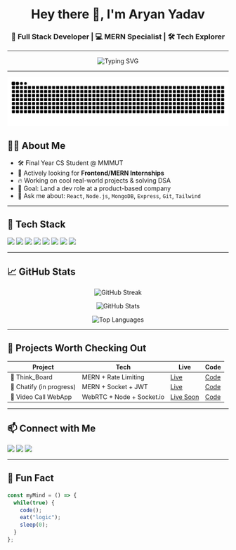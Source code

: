 <h1 align="center">Hey there 👋, I'm Aryan Yadav</h1>
<h3 align="center">🚀 Full Stack Developer | 💻 MERN Specialist | 🛠️ Tech Explorer</h3>

---

<p align="center">
  <img src="https://readme-typing-svg.herokuapp.com?font=Fira+Code&size=24&pause=1000&color=00F7FF&center=true&vCenter=true&width=500&lines=Namaste+Dev+World;MERN+Stack+%3C%2FDeveloper%3E;Frontend+Fanatic+🔥;DSA+Learner+in+Progress..." alt="Typing SVG" />
</p>


---


<p align="center">
  <img src="https://github.com/aryan19801/aryan19801/blob/output/github-contribution-grid-snake.svg" alt="snake animation" />
</p>


## 🧑‍💻 About Me

- 🛠️ Final Year CS Student @ MMMUT  
- 💼 Actively looking for **Frontend/MERN Internships**
- 🔥 Working on cool real-world projects & solving DSA
- 🎯 Goal: Land a dev role at a product-based company
- 💬 Ask me about: `React`, `Node.js`, `MongoDB`, `Express`, `Git`, `Tailwind`

---

## 🚀 Tech Stack

<p>
  <img src="https://img.shields.io/badge/JavaScript-F7DF1E?style=for-the-badge&logo=javascript&logoColor=black"/>
  <img src="https://img.shields.io/badge/React-20232A?style=for-the-badge&logo=react&logoColor=61DAFB"/>
  <img src="https://img.shields.io/badge/Node.js-339933?style=for-the-badge&logo=nodedotjs&logoColor=white"/>
  <img src="https://img.shields.io/badge/Express.js-404D59?style=for-the-badge"/>
  <img src="https://img.shields.io/badge/MongoDB-4EA94B?style=for-the-badge&logo=mongodb&logoColor=white"/>
  <img src="https://img.shields.io/badge/TailwindCSS-06B6D4?style=for-the-badge&logo=tailwindcss&logoColor=white"/>
  <img src="https://img.shields.io/badge/Git-F05032?style=for-the-badge&logo=git&logoColor=white"/>
  <img src="https://img.shields.io/badge/VSCode-007ACC?style=for-the-badge&logo=visual-studio-code&logoColor=white"/>
</p>

---

## 📈 GitHub Stats

<p align="center">
  <img src="https://github-readme-streak-stats.herokuapp.com/?user=aryan19801&theme=react" alt="GitHub Streak" />
</p>

<p align="center">
  <img src="https://github-readme-stats.vercel.app/api?username=aryan19801&show_icons=true&theme=tokyonight" alt="GitHub Stats" />
</p>

<p align="center">
  <img src="https://github-readme-stats.vercel.app/api/top-langs/?username=aryan19801&layout=compact&theme=tokyonight" alt="Top Languages" />
</p>

---

## 🧩 Projects Worth Checking Out

| Project | Tech | Live | Code |
|--------|------|------|------|
| 📝 Think_Board | MERN + Rate Limiting | [Live](https://think-board-w2ye.onrender.com) | [Code](https://github.com/aryan19801/Think_Board) |
| 💬 Chatify (in progress) | MERN + Socket + JWT |[Live](https://chatify-app-1-u06w.onrender.com) | [Code](https://github.com/aryan19801/Chatify-App) | 
| 🎥 Video Call WebApp | WebRTC + Node + Socket.io | [Live Soon](#) | [Code](https://github.com/aryan19801/video-call-webapp) |

---

## 📫 Connect with Me

<p>
  <a href="mailto:aryan.70921@gmail.com"><img src="https://img.shields.io/badge/Gmail-D14836?style=for-the-badge&logo=gmail&logoColor=white"></a>
  <a href="https://www.linkedin.com/in/aryan19801/"><img src="https://img.shields.io/badge/LinkedIn-blue?style=for-the-badge&logo=linkedin&logoColor=white"></a>
  <a href="https://your-portfolio.com"><img src="https://img.shields.io/badge/Portfolio-000?style=for-the-badge&logo=vercel&logoColor=white"></a>
</p>

---

## 📍 Fun Fact

```js
const myMind = () => {
  while(true) {
    code();
    eat("logic");
    sleep(0);
  }
};
